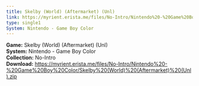 ```yaml
---
title: Skelby (World) (Aftermarket) (Unl)
link: https://myrient.erista.me/files/No-Intro/Nintendo%20-%20Game%20Boy%20Color/Skelby%20(World)%20(Aftermarket)%20(Unl).zip
type: single1
System: Nintendo - Game Boy Color
---
```

<b>Game:</b> Skelby (World) (Aftermarket) (Unl)<br>
<b>System:</b> Nintendo - Game Boy Color<br>
<b>Collection:</b> No-Intro<br>
<b>Download:</b> https://myrient.erista.me/files/No-Intro/Nintendo%20-%20Game%20Boy%20Color/Skelby%20(World)%20(Aftermarket)%20(Unl).zip